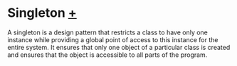 # Singleton [+](/app/patterns.py)

A singleton is a design pattern that restricts a class to have only one instance while providing a global point of 
access to this instance for the entire system. It ensures that only one object of a particular class is created and 
ensures that the object is accessible to all parts of the program.

